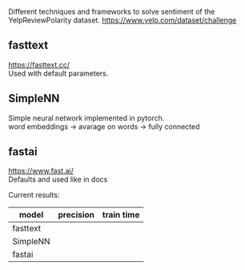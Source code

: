 Different techniques and frameworks to solve sentiment of the YelpReviewPolarity dataset.
https://www.yelp.com/dataset/challenge

## fasttext 
https://fasttext.cc/  
Used with default parameters.

## SimpleNN
Simple neural network implemented in pytorch.  
word embeddings -> avarage on words -> fully connected

## fastai  
https://www.fast.ai/  
Defaults and used like in docs

Current results:

| model        | precision     | train time |
| ------------- |:-------------:| :-------------:|
| fasttext      |               | |
| SimpleNN      |               | |
|  fastai      |               | |
